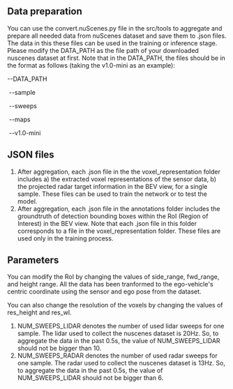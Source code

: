 ## Data preparation 

You can use the convert.nuScenes.py file in the src/tools to aggregate and prepare all needed data from nuScenes dataset and save them to .json files. The data in this these files can be used in the training or inference stage. Please modify the DATA_PATH as the file path of your downloaded nuscenes dataset at first. Note that in the DATA_PATH, the files should be in the format as follows (taking the v1.0-mini as an example):

--DATA_PATH

​    --sample

​    --sweeps

​    --maps

​    --v1.0-mini

## JSON files

1. After aggregation, each .json file in the the voxel_representation folder includes a) the extracted voxel representations of the sensor data, b) the projected radar target information in the BEV view, for a single sample. These files can be used to train the network or to test the model. 
2. After aggregation, each .json file in the annotations folder includes the groundtruth of detection bounding boxes within the RoI (Region of Interest) in the BEV view. Note that each .json file in this folder corresponds to a file in the voxel_representation folder. These files are used only in the training process.

## Parameters

You can modify the RoI by changing the values of side_range, fwd_range, and height range. All the data has been tranformed to the ego-vehicle's centric coordinate using the sensor and ego pose from the dataset.

You can also change the resolution of the voxels by changing the values of res_height and res_wl. 

1. NUM_SWEEPS_LIDAR denotes the number of used lidar sweeps for one sample.  The lidar used to collect the nuscenes dataset is 20Hz. So, to aggregate the data in the past 0.5s, the value of NUM_SWEEPS_LIDAR should not be bigger than 10.
2. NUM_SWEEPS_RADAR denotes the number of used radar sweeps for one sample.  The radar used to collect the nuscenes dataset is 13Hz. So, to aggregate the data in the past 0.5s, the value of NUM_SWEEPS_LIDAR should not be bigger than 6.

